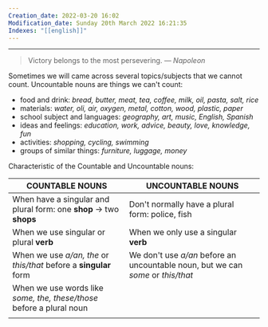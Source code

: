 ```yaml
---
Creation_date: 2022-03-20 16:02
Modification_date: Sunday 20th March 2022 16:21:35
Indexes: "[[english]]"
---
```


----


> Victory belongs to the most persevering.
> — <cite>Napoleon</cite>

Sometimes we will came across several topics/subjects that we cannot count. Uncountable nouns are things we can't count:
* food and drink: *bread, butter, meat, tea, coffee, milk, oil, pasta, salt, rice*
* materials: *water, oli, air, oxygen, metal, cotton, wood, plastic, paper*
* school subject and languages: *geography, art, music, English, Spanish*
* ideas and feelings: *education, work, advice, beauty, love, knowledge, fun*
* activities: *shopping, cycling, swimming*  
* groups of similar things: *furniture, luggage, money*

Characteristic of the Countable and Uncountable nouns:

| COUNTABLE NOUNS                                                      | UNCOUNTABLE NOUNS                                                                |
| -------------------------------------------------------------------- | -------------------------------------------------------------------------------- |
| When have a singular and plural form: one **shop** -> two **shops**  | Don't normally have a plural form: police, fish                                  |
| When we use singular or plural **verb**                              | When we only use a singular **verb**                                             |
| When we use _a/an, the_ or _this/that_ before a **singular** form    | We don't use _a/an_ before an uncountable noun, but we can _some_ or _this/that_ |
| When we use words like _some, the, these/those_ before a plural noun |                                                                                  |
|                                                                      |                                                                                  |


